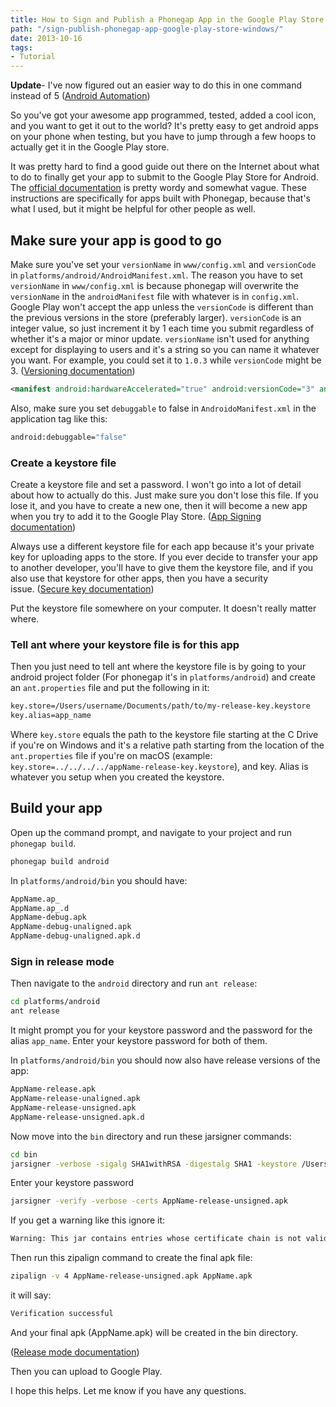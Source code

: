 ```yaml
---
title: How to Sign and Publish a Phonegap App in the Google Play Store
path: "/sign-publish-phonegap-app-google-play-store-windows/"
date: 2013-10-16
tags:
- Tutorial
---
```


<style>
.EmailForm__Container {
  padding: 12px;
  margin: 24px 0px;
  box-shadow: 0 10px 20px rgba(0,0,0,0.19), 0 6px 6px rgba(0,0,0,0.23);
  background: #f7f7f7;
}
.EmailForm__Button {
  background: #4285f4;
  color: white;
  border: 0px;
  border-radius: 2px;
  padding: 8px 12px;
  margin: 12px;
}
.EmailForm__Input {
  border: 0px;
  border-bottom: 1px solid #4285f4;
  background: #f7f7f7;
}
</style>

**Update**- I've now figured out an easier way to do this in one command instead of 5 ([Android Automation]({{site.url}}/android-automation))

So you've got your awesome app programmed, tested, added a cool icon, and you want to get it out to the world? It's pretty easy to get android apps on your phone when testing, but you have to jump through a few hoops to actually get it in the Google Play store.

It was pretty hard to find a good guide out there on the Internet about what to do to finally get your app to submit to the Google Play Store for Android. The <a href="http://developer.android.com/tools/publishing/publishing_overview.html" target="_blank">official documentation</a> is pretty wordy and somewhat vague. These instructions are specifically for apps built with Phonegap, because that's what I used, but it might be helpful for other people as well.

## Make sure your app is good to go

Make sure you've set your `versionName` in `www/config.xml` and `versionCode` in `platforms/android/AndroidManifest.xml`. The reason you have to set `versionName` in `www/config.xml` is because phonegap will overwrite the `versionName` in the `androidManifest` file with whatever is in `config.xml`. Google Play won't accept the app unless the `versionCode` is different than the previous versions in the store (preferably larger). `versionCode` is an integer value, so just increment it by 1 each time you submit regardless of whether it's a major or minor update. `versionName` isn't used for anything except for displaying to users and it's a string so you can name it whatever you want. For example, you could set it to `1.0.3` while `versionCode` might be 3. (<a href="http://developer.android.com/tools/publishing/versioning.html#appversioning" target="_blank">Versioning documentation</a>)

```xml
<manifest android:hardwareAccelerated="true" android:versionCode="3" android:versionName="1.0.3" android:windowSoftInputMode="adjustPan" package="com.compay.app" xmlns:android="http://schemas.android.com/apk/res/android">
```

Also, make sure you set `debuggable` to false in `AndroidoManifest.xml` in the application tag like this:

```bash
android:debuggable="false"
```

### Create a keystore file

Create a keystore file and set a password. I won't go into a lot of detail about how to actually do this. Just make sure you don't lose this file. If you lose it, and you have to create a new one, then it will become a new app when you try to add it to the Google Play Store. (<a href="http://developer.android.com/tools/publishing/app-signing.html#cert" target="_blank">App Signing documentation</a>)

Always use a different keystore file for each app because it's your private key for uploading apps to the store. If you ever decide to transfer your app to another developer, you'll have to give them the keystore file, and if you also use that keystore for other apps, then you have a security issue. (<a href="http://developer.android.com/tools/publishing/app-signing.html#secure-key" target="_blank">Secure key documentation</a>)

Put the keystore file somewhere on your computer. It doesn't really matter where.

### Tell ant where your keystore file is for this app

Then you just need to tell ant where the keystore file is by going to your android project folder (For phonegap it's in `platforms/android`) and create an `ant.properties` file and put the following in it:

```bash
key.store=/Users/username/Documents/path/to/my-release-key.keystore
key.alias=app_name
```

Where `key.store` equals the path to the keystore file starting at the C Drive if you're on Windows and it's a relative path starting from the location of the `ant.properties` file if you're on macOS (example: `key.store=../../../../appName-release-key.keystore`), and key. Alias is whatever you setup when you created the keystore.

## Build your app

Open up the command prompt, and navigate to your project and run `phonegap build`.

```bash
phonegap build android
```

In `platforms/android/bin` you should have:

```bash
AppName.ap_
AppName.ap_.d
AppName-debug.apk
AppName-debug-unaligned.apk
AppName-debug-unaligned.apk.d
```

### Sign in release mode

Then navigate to the `android` directory and run `ant release`:

```bash
cd platforms/android
ant release
```

It might prompt you for your keystore password and the password for the alias `app_name`. Enter your keystore password for both of them.

In `platforms/android/bin` you should now also have release versions of the app:

```bash
AppName-release.apk
AppName-release-unaligned.apk
AppName-release-unsigned.apk
AppName-release-unsigned.apk.d
```

Now move into the `bin` directory and run these jarsigner commands:

```bash
cd bin
jarsigner -verbose -sigalg SHA1withRSA -digestalg SHA1 -keystore /Users/username/Documents/path/to/my-release-key.keystore AppName-release-unsigned.apk app_name
```

Enter your keystore password

```bash
jarsigner -verify -verbose -certs AppName-release-unsigned.apk
```

If you get a warning like this ignore it:

```bash
Warning: This jar contains entries whose certificate chain is not validated.
```

Then run this zipalign command to create the final apk file:

```bash
zipalign -v 4 AppName-release-unsigned.apk AppName.apk
```

it will say:

```bash
Verification successful
```

And your final apk (AppName.apk) will be created in the bin directory.

(<a href="http://developer.android.com/tools/publishing/app-signing.html#releasemode" target="_blank">Release mode documentation</a>)

Then you can upload to Google Play.

I hope this helps. Let me know if you have any questions.
